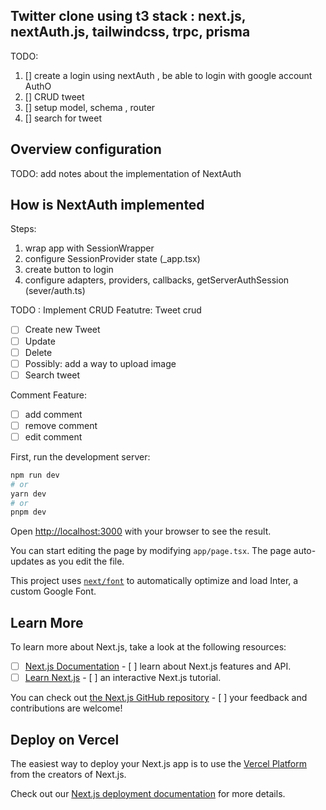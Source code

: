 ## Twitter clone using t3 stack : next.js, nextAuth.js, tailwindcss, trpc, prisma

TODO:

1. [] create a login using nextAuth , be able to login with google account AuthO
2. [] CRUD tweet
3. [] setup model, schema , router
4. [] search for tweet

## Overview configuration

TODO: add notes about the implementation of NextAuth

## How is NextAuth implemented

Steps:

1. wrap app with SessionWrapper
2. configure SessionProvider state (\_app.tsx)
3. create button to login
4. configure adapters, providers, callbacks, getServerAuthSession (sever/auth.ts)

TODO : Implement CRUD
Featutre: Tweet crud

- [ ] Create new Tweet
- [ ] Update
- [ ] Delete
- [ ] Possibly: add a way to upload image
- [ ] Search tweet

Comment Feature:

- [ ] add comment
- [ ] remove comment
- [ ] edit comment

First, run the development server:

```bash
npm run dev
# or
yarn dev
# or
pnpm dev
```

Open [http://localhost:3000](http://localhost:3000) with your browser to see the result.

You can start editing the page by modifying `app/page.tsx`. The page auto-updates as you edit the file.

This project uses [`next/font`](https://nextjs.org/docs/basic-features/font-optimization) to automatically optimize and load Inter, a custom Google Font.

## Learn More

To learn more about Next.js, take a look at the following resources:

- [ ] [Next.js Documentation](https://nextjs.org/docs) - [ ] learn about Next.js features and API.
- [ ] [Learn Next.js](https://nextjs.org/learn) - [ ] an interactive Next.js tutorial.

You can check out [the Next.js GitHub repository](https://github.com/vercel/next.js/) - [ ] your feedback and contributions are welcome!

## Deploy on Vercel

The easiest way to deploy your Next.js app is to use the [Vercel Platform](https://vercel.com/new?utm_medium=default-template&filter=next.js&utm_source=create-next-app&utm_campaign=create-next-app-readme) from the creators of Next.js.

Check out our [Next.js deployment documentation](https://nextjs.org/docs/deployment) for more details.
